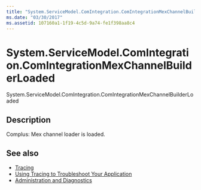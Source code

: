 ```yaml
---
title: "System.ServiceModel.ComIntegration.ComIntegrationMexChannelBuilderLoaded"
ms.date: "03/30/2017"
ms.assetid: 107160a1-1f19-4c5d-9a74-fe1f398aa8c4
---
```

# System.ServiceModel.ComIntegration.ComIntegrationMexChannelBuilderLoaded
System.ServiceModel.ComIntegration.ComIntegrationMexChannelBuilderLoaded  
  
## Description  
 Complus: Mex channel loader is loaded.  
  
## See also

- [Tracing](../../../../../docs/framework/wcf/diagnostics/tracing/index.md)
- [Using Tracing to Troubleshoot Your Application](../../../../../docs/framework/wcf/diagnostics/tracing/using-tracing-to-troubleshoot-your-application.md)
- [Administration and Diagnostics](../../../../../docs/framework/wcf/diagnostics/index.md)
